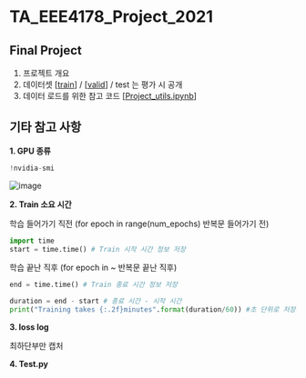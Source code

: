 # TA_EEE4178_Project_2021


## Final Project


1. 프로젝트 개요
2. 데이터셋 [[train]()] / [[valid]()] / test 는 평가 시 공개
3. 데이터 로드를 위한 참고 코드 [[Project_utils.ipynb](https://github.com/seunghyeon528/TA_EEE4178_Project_2021/blob/main/Project_utils.ipynb)]







## 기타 참고 사항


**1. GPU 종류**
```python
!nvidia-smi
```

![image](https://user-images.githubusercontent.com/77431192/144526328-cf7c7a2b-7814-49fe-b4c9-dfd14d553416.png)




**2. Train 소요 시간**


  학습 들어가기 직전 (for epoch in range(num_epochs) 반복문 들어가기 전) 
```python
import time
start = time.time() # Train 시작 시간 정보 저장
```

  학습 끝난 직후 (for epoch in ~ 반복문 끝난 직후)
```python
end = time.time() # Train 종료 시간 정보 저장

duration = end - start # 종료 시간 - 시작 시간
print("Training takes {:.2f}minutes".format(duration/60)) #초 단위로 저장되므로, 60으로 나누어 분으로 표시
```


**3. loss log**

  최하단부만 캡처


**4. Test.py**

